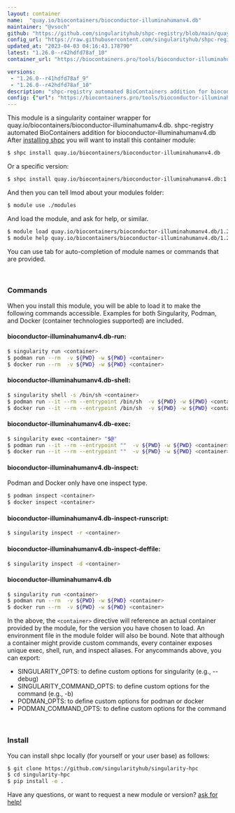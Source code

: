 ```yaml
---
layout: container
name:  "quay.io/biocontainers/bioconductor-illuminahumanv4.db"
maintainer: "@vsoch"
github: "https://github.com/singularityhub/shpc-registry/blob/main/quay.io/biocontainers/bioconductor-illuminahumanv4.db/container.yaml"
config_url: "https://raw.githubusercontent.com/singularityhub/shpc-registry/main/quay.io/biocontainers/bioconductor-illuminahumanv4.db/container.yaml"
updated_at: "2023-04-03 04:16:43.178790"
latest: "1.26.0--r42hdfd78af_10"
container_url: "https://biocontainers.pro/tools/bioconductor-illuminahumanv4.db"

versions:
 - "1.26.0--r41hdfd78af_9"
 - "1.26.0--r42hdfd78af_10"
description: "shpc-registry automated BioContainers addition for bioconductor-illuminahumanv4.db"
config: {"url": "https://biocontainers.pro/tools/bioconductor-illuminahumanv4.db", "maintainer": "@vsoch", "description": "shpc-registry automated BioContainers addition for bioconductor-illuminahumanv4.db", "latest": {"1.26.0--r42hdfd78af_10": "sha256:9fc6f764e6f145cf216e68da0f9fe93255d0094d3fb3f0436330b1ee41b11574"}, "tags": {"1.26.0--r41hdfd78af_9": "sha256:cf07e8a7400d6c2c340076dd04cf614ee0a33a441495df13c7572bdccc292c8f", "1.26.0--r42hdfd78af_10": "sha256:9fc6f764e6f145cf216e68da0f9fe93255d0094d3fb3f0436330b1ee41b11574"}, "docker": "quay.io/biocontainers/bioconductor-illuminahumanv4.db"}
---
```


This module is a singularity container wrapper for quay.io/biocontainers/bioconductor-illuminahumanv4.db.
shpc-registry automated BioContainers addition for bioconductor-illuminahumanv4.db
After [installing shpc](#install) you will want to install this container module:


```bash
$ shpc install quay.io/biocontainers/bioconductor-illuminahumanv4.db
```

Or a specific version:

```bash
$ shpc install quay.io/biocontainers/bioconductor-illuminahumanv4.db:1.26.0--r42hdfd78af_10
```

And then you can tell lmod about your modules folder:

```bash
$ module use ./modules
```

And load the module, and ask for help, or similar.

```bash
$ module load quay.io/biocontainers/bioconductor-illuminahumanv4.db/1.26.0--r42hdfd78af_10
$ module help quay.io/biocontainers/bioconductor-illuminahumanv4.db/1.26.0--r42hdfd78af_10
```

You can use tab for auto-completion of module names or commands that are provided.

<br>

### Commands

When you install this module, you will be able to load it to make the following commands accessible.
Examples for both Singularity, Podman, and Docker (container technologies supported) are included.

#### bioconductor-illuminahumanv4.db-run:

```bash
$ singularity run <container>
$ podman run --rm  -v ${PWD} -w ${PWD} <container>
$ docker run --rm  -v ${PWD} -w ${PWD} <container>
```

#### bioconductor-illuminahumanv4.db-shell:

```bash
$ singularity shell -s /bin/sh <container>
$ podman run --it --rm --entrypoint /bin/sh  -v ${PWD} -w ${PWD} <container>
$ docker run --it --rm --entrypoint /bin/sh  -v ${PWD} -w ${PWD} <container>
```

#### bioconductor-illuminahumanv4.db-exec:

```bash
$ singularity exec <container> "$@"
$ podman run --it --rm --entrypoint ""  -v ${PWD} -w ${PWD} <container> "$@"
$ docker run --it --rm --entrypoint ""  -v ${PWD} -w ${PWD} <container> "$@"
```

#### bioconductor-illuminahumanv4.db-inspect:

Podman and Docker only have one inspect type.

```bash
$ podman inspect <container>
$ docker inspect <container>
```

#### bioconductor-illuminahumanv4.db-inspect-runscript:

```bash
$ singularity inspect -r <container>
```

#### bioconductor-illuminahumanv4.db-inspect-deffile:

```bash
$ singularity inspect -d <container>
```



#### bioconductor-illuminahumanv4.db

```bash
$ singularity run <container>
$ podman run --rm  -v ${PWD} -w ${PWD} <container>
$ docker run --rm  -v ${PWD} -w ${PWD} <container>
```


In the above, the `<container>` directive will reference an actual container provided
by the module, for the version you have chosen to load. An environment file in the
module folder will also be bound. Note that although a container
might provide custom commands, every container exposes unique exec, shell, run, and
inspect aliases. For anycommands above, you can export:

 - SINGULARITY_OPTS: to define custom options for singularity (e.g., --debug)
 - SINGULARITY_COMMAND_OPTS: to define custom options for the command (e.g., -b)
 - PODMAN_OPTS: to define custom options for podman or docker
 - PODMAN_COMMAND_OPTS: to define custom options for the command

<br>

### Install

You can install shpc locally (for yourself or your user base) as follows:

```bash
$ git clone https://github.com/singularityhub/singularity-hpc
$ cd singularity-hpc
$ pip install -e .
```

Have any questions, or want to request a new module or version? [ask for help!](https://github.com/singularityhub/singularity-hpc/issues)